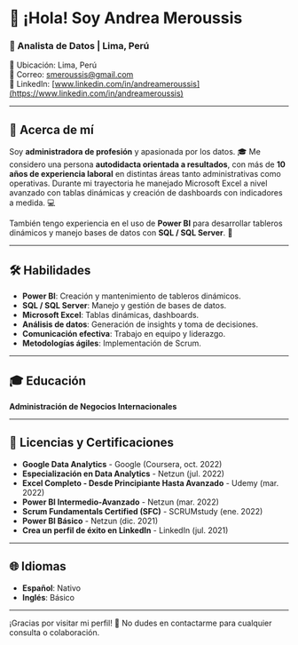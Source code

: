 # 👋 ¡Hola! Soy Andrea Meroussis

### 🎯 Analista de Datos | Lima, Perú

📍 Ubicación: Lima, Perú  
📧 Correo: [smeroussis@gmail.com](mailto:smeroussis@gmail.com)  
🔗 LinkedIn: [www.linkedin.com/in/andreameroussis](https://www.linkedin.com/in/andreameroussis)

---

## 📝 Acerca de mí

Soy **administradora de profesión** y apasionada por los datos. 🎓 Me considero una persona **autodidacta orientada a resultados**, con más de **10 años de experiencia laboral** en distintas áreas tanto administrativas como operativas. Durante mi trayectoria he manejado Microsoft Excel a nivel avanzado con tablas dinámicas y creación de dashboards con indicadores a medida. 💻

También tengo experiencia en el uso de **Power BI** para desarrollar tableros dinámicos y manejo bases de datos con **SQL / SQL Server**. 🚀

---

## 🛠️ Habilidades

- **Power BI**: Creación y mantenimiento de tableros dinámicos.
- **SQL / SQL Server**: Manejo y gestión de bases de datos.
- **Microsoft Excel**: Tablas dinámicas, dashboards.
- **Análisis de datos**: Generación de insights y toma de decisiones.
- **Comunicación efectiva**: Trabajo en equipo y liderazgo.
- **Metodologías ágiles**: Implementación de Scrum.

---

## 🎓 Educación

**Administración de Negocios Internacionales**  

---

## 📜 Licencias y Certificaciones

- **Google Data Analytics** - Google (Coursera, oct. 2022)
- **Especialización en Data Analytics** - Netzun (jul. 2022)
- **Excel Completo - Desde Principiante Hasta Avanzado** - Udemy (mar. 2022)
- **Power BI Intermedio-Avanzado** - Netzun (mar. 2022)
- **Scrum Fundamentals Certified (SFC)** - SCRUMstudy (ene. 2022)
- **Power BI Básico** - Netzun (dic. 2021)
- **Crea un perfil de éxito en LinkedIn** - LinkedIn (jul. 2021)

---

## 🌐 Idiomas

- **Español**: Nativo
- **Inglés**: Básico

---

¡Gracias por visitar mi perfil! 🚀 No dudes en contactarme para cualquier consulta o colaboración.
